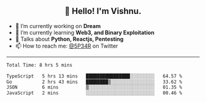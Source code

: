 <h2 align="center">👋 Hello! I'm Vishnu.</h2>


- 🔭 I’m currently working on **Dream**
- 🌱 I’m currently learning **Web3, and Binary Exploitation**
- 💬 Talks about **Python, Reactjs, Pentesting**
- 📫 How to reach me: [@5P34R](https://twitter.com/Vishnu27302693) on Twitter

---
<!--START_SECTION:waka-->

```txt
Total Time: 8 hrs 5 mins

TypeScript   5 hrs 13 mins   ████████████████░░░░░░░░░   64.57 %
Go           2 hrs 43 mins   ████████▒░░░░░░░░░░░░░░░░   33.62 %
JSON         6 mins          ▒░░░░░░░░░░░░░░░░░░░░░░░░   01.35 %
JavaScript   2 mins          ░░░░░░░░░░░░░░░░░░░░░░░░░   00.46 %
```

<!--END_SECTION:waka-->
